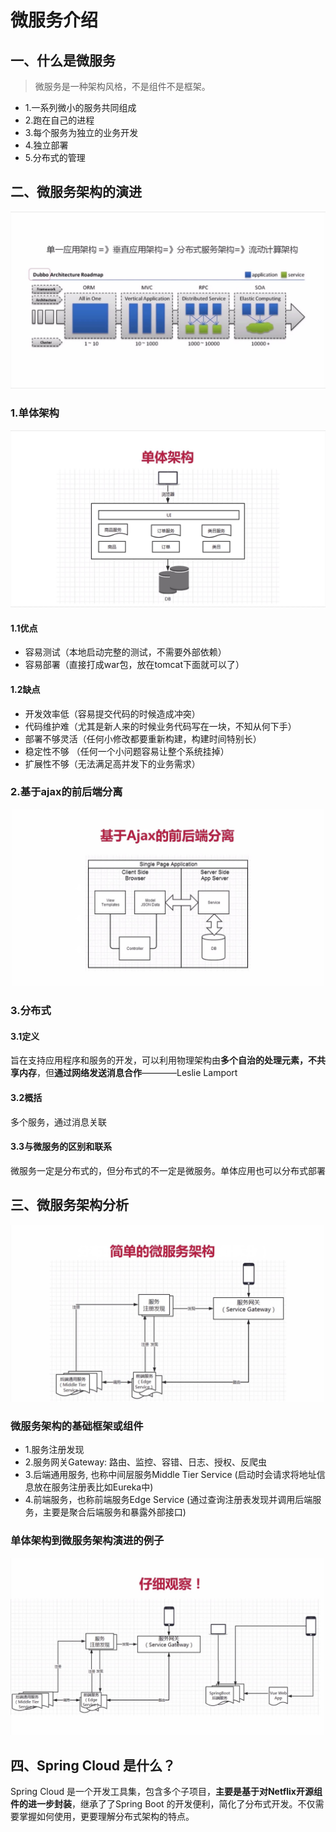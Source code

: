 # 微服务介绍

## 一、什么是微服务

> 微服务是一种架构风格，不是组件不是框架。

+ 1.一系列微小的服务共同组成
+ 2.跑在自己的进程
+ 3.每个服务为独立的业务开发
+ 4.独立部署
+ 5.分布式的管理

## 二、微服务架构的演进

![微服务演进](微服务演进.jpg)

### 1.单体架构

![单体架构图示](单体架构图示.jpg)

#### 1.1优点

+ 容易测试（本地启动完整的测试，不需要外部依赖）
+ 容易部署（直接打成war包，放在tomcat下面就可以了）

#### 1.2缺点

+ 开发效率低（容易提交代码的时候造成冲突）
+ 代码维护难（尤其是新人来的时候业务代码写在一块，不知从何下手）
+ 部署不够灵活（任何小修改都要重新构建，构建时间特别长）
+ 稳定性不够 （任何一个小问题容易让整个系统挂掉）
+ 扩展性不够（无法满足高并发下的业务需求） 

### 2.基于ajax的前后端分离

![基于ajax的前后端分离](基于ajax的前后端分离.jpg)

### 3.分布式

#### 3.1定义

旨在支持应用程序和服务的开发，可以利用物理架构由**多个自治的处理元素，不共享内存**，但**通过网络发送消息合作**————Leslie Lamport

#### 3.2概括

多个服务，通过消息关联

#### 3.3与微服务的区别和联系

微服务一定是分布式的，但分布式的不一定是微服务。单体应用也可以分布式部署

## 三、微服务架构分析

![点餐系统的微服务架构](点餐系统的微服务架构.jpg)

### 微服务架构的基础框架或组件

+ 1.服务注册发现
+ 2.服务网关Gateway: 路由、监控、容错、日志、授权、反爬虫
+ 3.后端通用服务, 也称中间层服务Middle Tier Service (启动时会请求将地址信息放在服务注册表比如Eureka中)
+ 4.前端服务，也称前端服务Edge Service (通过查询注册表发现并调用后端服务，主要是聚合后端服务和暴露外部接口)

### 单体架构到微服务架构演进的例子

![单体架构到微服务架构演进的例子](单体架构到微服务架构.jpg)

## 四、Spring Cloud 是什么？

Spring Cloud 是一个开发工具集，包含多个子项目，**主要是基于对Netflix开源组件的进一步封装**，继承了了Spring Boot 的开发便利，简化了分布式开发。不仅需要掌握如何使用，更要理解分布式架构的特点。